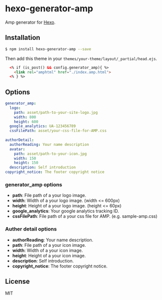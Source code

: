 # hexo-generator-amp

Amp generator for [Hexo].

## Installation

``` bash
$ npm install hexo-generator-amp --save
```

Then add this theme in your `themes/your-theme/layout/_partial/head.ejs`.

``` html
  <% if (is_post() && config.generator_amp){ %>
    <link rel="amphtml" href="./index.amp.html">
  <% } %>
```

## Options

``` yaml
generator_amp:
  logo:
    path: asset/path-to-your-site-logo.jpg
    width: 800
    height: 600
  google_analytics: UA-123456789
  cssFilePath: asset/your-css-file-for-AMP.css
  
authorDetail:
  authorReading: Your name description
  avatar:
    path: asset/path-to-your-icon.jpg
    width: 150
    height: 150
  description: Self introduction
copyright_notice: The footer copyright notice 
```
### generator_amp options
- **path**: File path of a your logo image.
- **width**: Width of a your logo image. (width <= 600px)
- **height**: Height of a your logo image. (height <= 60px)
- **google_analytics**: Your google analytics tracking ID.
- **cssFilePath**: File path of a your css file for AMP. (e.g. sample-amp.css)

### Auther detail options
- **authorReading**: Your name description.
- **path**: File path of a your icon image.
- **width**: Width of a your icon image.
- **height**: Height of a your icon image.
- **description**: Self introduction.
- **copyright_notice**: The footer copyright notice.

## License

MIT

[Hexo]: http://hexo.io/